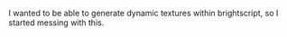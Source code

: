 I wanted to be able to generate dynamic textures within brightscript, so I started messing with this. 
